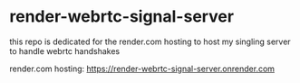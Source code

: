 # render-webrtc-signal-server
this repo is dedicated for the render.com hosting to host my singling server to handle webrtc handshakes 


render.com hosting: https://render-webrtc-signal-server.onrender.com
